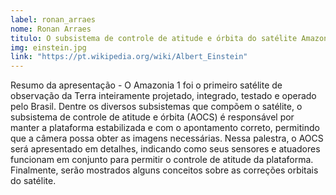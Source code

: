 ```yaml
---
label: ronan_arraes
nome: Ronan Arraes
titulo: O subsistema de controle de atitude e órbita do satélite Amazonia 1
img: einstein.jpg
link: "https://pt.wikipedia.org/wiki/Albert_Einstein"
---
```


Resumo da apresentação - O Amazonia 1 foi o primeiro satélite de observação da Terra inteiramente projetado, integrado, testado e operado pelo Brasil. Dentre os diversos 
subsistemas que compõem o satélite, o subsistema de controle de atitude e órbita (AOCS) é responsável por manter a plataforma estabilizada e com o apontamento correto, 
permitindo que a câmera possa obter as imagens necessárias. Nessa palestra, o AOCS será apresentado em detalhes, indicando como seus sensores e atuadores funcionam em 
conjunto para permitir o controle de atitude da plataforma. Finalmente, serão mostrados alguns conceitos sobre as correções orbitais do satélite.

